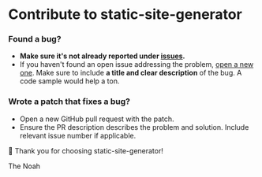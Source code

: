 # Contribute to static-site-generator

### Found a bug?
- **Make sure it's not already reported under [issues](https://github.com/The-Noah/static-site-generator/issues).**
- If you haven't found an open issue addressing the problem, [open a new one](). Make sure to include **a title and clear description** of the bug. A code sample would help a ton.

### Wrote a patch that fixes a bug?
- Open a new GitHub pull request with the patch.
- Ensure the PR description describes the problem and solution. Include relevant issue number if applicable.

💖 Thank you for choosing static-site-generator!

The Noah
